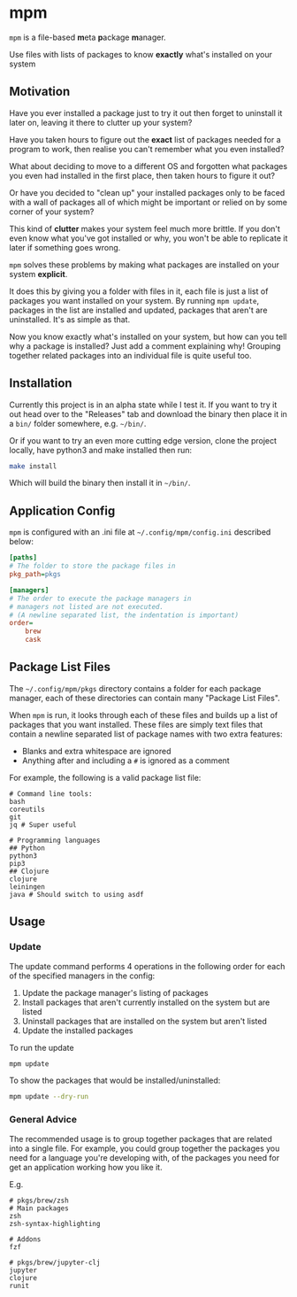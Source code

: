 # mpm

`mpm` is a file-based **m**eta **p**ackage **m**anager.

Use files with lists of packages to know **exactly** what's installed on your
system

## Motivation

Have you ever installed a package just to try it out then forget to uninstall it
later on, leaving it there to clutter up your system?

Have you taken hours to figure out the **exact** list of packages needed for a
program to work, then realise you can't remember what you even installed?

What about deciding to move to a different OS and forgotten what packages you
even had installed in the first place, then taken hours to figure it out?

Or have you decided to "clean up" your installed packages only to be faced with
a wall of packages all of which might be important or relied on by some corner
of your system?

This kind of **clutter** makes your system feel much more brittle. If you don't
even know what you've got installed or why, you won't be able to replicate it
later if something goes wrong.

`mpm` solves these problems by making what packages are installed on your system
**explicit**.

It does this by giving you a folder with files in it, each file is just a list
of packages you want installed on your system. By running `mpm update`, packages
in the list are installed and updated, packages that aren't are uninstalled.
It's as simple as that.

Now you know exactly what's installed on your system, but how can you tell why a
package is installed? Just add a comment explaining why! Grouping together
related packages into an individual file is quite useful too.

## Installation

Currently this project is in an alpha state while I test it. If you want to try
it out head over to the "Releases" tab and download the binary then place it in
a `bin/` folder somewhere, e.g. `~/bin/`.

Or if you want to try an even more cutting edge version, clone the project
locally, have python3 and make installed then run:
```bash
make install
```
Which will build the binary then install it in `~/bin/`.

## Application Config

`mpm` is configured with an .ini file at `~/.config/mpm/config.ini` described
below:

```ini
[paths]
# The folder to store the package files in
pkg_path=pkgs

[managers]
# The order to execute the package managers in
# managers not listed are not executed.
# (A newline separated list, the indentation is important)
order=
    brew
    cask
```

## Package List Files

The `~/.config/mpm/pkgs` directory contains a folder for each package manager,
each of these directories can contain many "Package List Files".

When `mpm` is run, it looks through each of these files and builds up a list of
packages that you want installed. These files are simply text files that contain
a newline separated list of package names with two extra features:
- Blanks and extra whitespace are ignored
- Anything after and including a `#` is ignored as a comment

For example, the following is a valid package list file:
```
# Command line tools:
bash
coreutils
git
jq # Super useful

# Programming languages
## Python
python3
pip3
## Clojure
clojure
leiningen
java # Should switch to using asdf
```

## Usage

### Update

The update command performs 4 operations in the following order for each of the
specified managers in the config:

1. Update the package manager's listing of packages
2. Install packages that aren't currently installed on the system but are listed
3. Uninstall packages that are installed on the system but aren't listed
4. Update the installed packages

To run the update
```bash
mpm update
```

To show the packages that would be installed/uninstalled:
```bash
mpm update --dry-run
```

### General Advice

The recommended usage is to group together packages that are related into a
single file. For example, you could group together the packages you need for a
language you're developing with, of the packages you need for get an application
working how you like it.

E.g.
```
# pkgs/brew/zsh
# Main packages
zsh
zsh-syntax-highlighting

# Addons
fzf
```

```
# pkgs/brew/jupyter-clj
jupyter
clojure
runit
```

